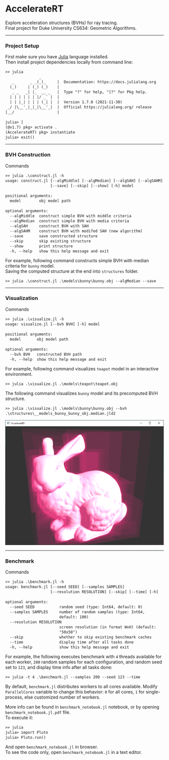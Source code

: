 # AccelerateRT
Explore acceleration structures (BVHs) for ray tracing.  
Final project for Duke University CS634: Geometric Algorithms.

------

### Project Setup

First make sure you have [Julia](https://julialang.org/) language installed.  
Then install project dependencies locally from command line:
```
>> julia
               _
   _       _ _(_)_     |  Documentation: https://docs.julialang.org
  (_)     | (_) (_)    |
   _ _   _| |_  __ _   |  Type "?" for help, "]?" for Pkg help.
  | | | | | | |/ _` |  |
  | | |_| | | | (_| |  |  Version 1.7.0 (2021-11-30)
 _/ |\__'_|_|_|\__'_|  |  Official https://julialang.org/ release
|__/                   |

julia> ]
(@v1.7) pkg> activate .
(AccelerateRT) pkg> instantiate
julia> exit()
```

------

### BVH Construction

Commands

```
>> julia .\construct.jl -h
usage: construct.jl [--algMiddle] [--algMedian] [--algSAH] [--algSAHM]
                    [--save] [--skip] [--show] [-h] model

positional arguments:
  model        obj model path

optional arguments:
  --algMiddle  construct simple BVH with middle criteria
  --algMedian  construct simple BVH with media criteria
  --algSAH     construct BVH with SAH
  --algSAHM    construct BVH with modifed SAH (new algorithm)
  --save       save constructed structure
  --skip       skip existing structure
  --show       print structure
  -h, --help   show this help message and exit
```

For example, following command constructs simple BVH with median criteria for `bunny` model.  
Saving the computed structure at the end into `structures` folder.
```
>> julia .\construct.jl .\models\bunny\bunny.obj --algMedian --save
```

------

### Visualization

Commands

```
>> julia .\visualize.jl -h
usage: visualize.jl [--bvh BVH] [-h] model

positional arguments:
  model       obj model path

optional arguments:
  --bvh BVH   constructed BVH path
  -h, --help  show this help message and exit
```

For example, following command visualizes `teapot` model in an interactive environment.
```
>> julia .\visualize.jl .\models\teapot\teapot.obj
```

The following command visualizes `bunny` model and its precomputed BVH structure.
```
>> julia .\visualize.jl .\models\bunny\bunny.obj --bvh .\structures\__models_bunny_bunny_obj.median.jld2
```

<img src="example.png" width="600" alt="bunnyBVH">

------

### Benchmark

Commands
```
>> julia .\benchmark.jl -h
usage: benchmark.jl [--seed SEED] [--samples SAMPLES]
                    [--resolution RESOLUTION] [--skip] [--time] [-h]

optional arguments:
  --seed SEED           random seed (type: Int64, default: 0)
  --samples SAMPLES     number of random samples (type: Int64,     
                        default: 100)
  --resolution RESOLUTION
                        screen resolution (in format WxH) (default:
                        "50x50")
  --skip                whether to skip existing benchmark caches  
  --time                display time after all tasks done
  -h, --help            show this help message and exit
```

For example, the following executes benchmark with `4` threads available for each worker, `200` random samples for each configuration, and random seed set to `123`, and display time info after all tasks done:
```
>> julia -t 4 .\benchmark.jl --samples 200 --seed 123 --time
```

By default, `benchmark.jl` distributes workers to all cores available. Modify `ParallelCores` variable to change this behavior: `0` for all cores, `1` for single-process, else customized number of workers.

More info can be found in `benchmark_notebook.jl` notebook, or by opening `benchmark_notebook.jl.pdf` file.  
To execute it:  
```
>> julia
julia> import Pluto
julia> Pluto.run()
```
And open `benchmark_notebook.jl` in browser.  
To see the code only, open `benchmark_notebook.jl` in a text editor.  

